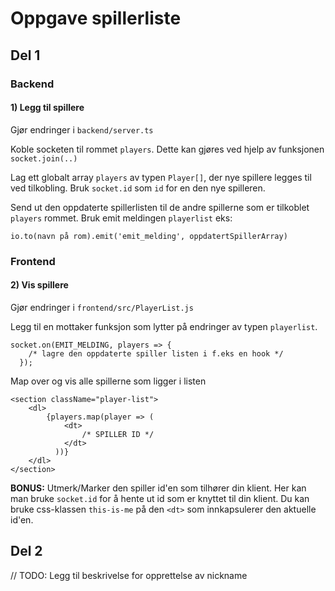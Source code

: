 # Oppgave spillerliste

## Del 1

### Backend

#### 1) Legg til spillere

Gjør endringer i `backend/server.ts`

Koble socketen til rommet `players`. Dette kan gjøres ved hjelp av funksjonen `socket.join(..)`

Lag ett globalt array `players` av typen `Player[]`, der nye spillere legges til ved tilkobling. Bruk `socket.id` som `id` for en den nye spilleren.

Send ut den oppdaterte spillerlisten til de andre spillerne som er tilkoblet `players` rommet. Bruk emit meldingen `playerlist`
eks:

```
io.to(navn på rom).emit('emit_melding', oppdatertSpillerArray)
```

### Frontend

#### 2) Vis spillere

Gjør endringer i `frontend/src/PlayerList.js`

Legg til en mottaker funksjon som lytter på endringer av typen `playerlist`.

```
socket.on(EMIT_MELDING, players => {
    /* lagre den oppdaterte spiller listen i f.eks en hook */
  });
```

Map over og vis alle spillerne som ligger i listen

```
<section className="player-list">
    <dl>
        {players.map(player => (
            <dt>
                /* SPILLER ID */
            </dt>
          ))}
    </dl>
</section>
```

**BONUS:** Utmerk/Marker den spiller id'en som tilhører din klient. Her kan man bruke `socket.id` for å hente ut id som er knyttet til din klient. Du kan bruke css-klassen `this-is-me` på den `<dt>` som innkapsulerer den aktuelle id'en.

## Del 2

// TODO: Legg til beskrivelse for opprettelse av nickname
